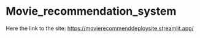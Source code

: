 # Movie_recommendation_system
Here the link to the site: https://movierecommenddeploysite.streamlit.app/
